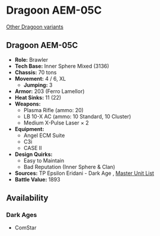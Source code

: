 # Dragoon AEM-05C 

[Other Dragoon variants](../dragoon.md) 

## Dragoon AEM-05C 

- **Role:** Brawler 
- **Tech Base:** Inner Sphere Mixed (3136) 
- **Chassis:** 70 tons 
- **Movement:** 4 / 6, XL 
  - **Jumping:** 3 
- **Armor:** 203 (Ferro Lamellor) 
- **Heat Sinks:** 11 (22) 
- **Weapons:** 
  - Plasma Rifle (ammo: 20) 
  - LB 10-X AC (ammo: 10 Standard, 10 Cluster) 
  - Medium X-Pulse Laser × 2 
- **Equipment:** 
  - Angel ECM Suite 
  - C3i 
  - CASE II 
- **Design Quirks:** 
  - Easy to Maintain 
  - Bad Reputation (Inner Sphere & Clan) 
- **Sources:** TP Epsilon Eridani - Dark Age , [Master Unit List](http://masterunitlist.info/Unit/Details/7399/dragoon-aem-05c) 
- **Battle Value:** 1893 

## Availability 

### Dark Ages 

- ComStar 


